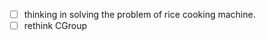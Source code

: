 - [ ] thinking in solving the problem of rice cooking machine.
- [ ] rethink CGroup
<!--stackedit_data:
eyJoaXN0b3J5IjpbMjcyMzQ3NDg1XX0=
-->